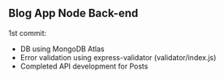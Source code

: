 ## Blog App Node Back-end

1st commit:
- DB using MongoDB Atlas
- Error validation using express-validator (validator/index.js)
- Completed API development for Posts